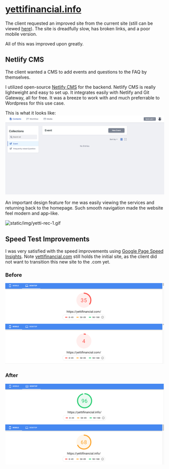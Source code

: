# [yettifinancial.info](https://yettifinancial.info)

The client requested an improved site from the current site (still can be viewed [here](https://yettifinancial.com)). The site is dreadfully slow, has broken links, and a poor mobile version.

All of this was improved upon greatly.

## Netlify CMS

The client wanted a CMS to add events and questions to the FAQ by themselves.

I utilized open-source [Netlify CMS](https://www.netlifycms.org/) for the backend. Netlify CMS is really lightweight and easy to set up. It integrates easily with Netlify and Git Gateway, all for free. It was a breeze to work with and much preferrable to Wordpress for this use case.

This is what it looks like:
![](static/img/netlify-cms-screenshot.png)

An important design feature for me was easily viewing the services and returning back to the homepage. Such smooth navigation made the website feel modern and app-like.

<img src="static/img/yetti-rec-1.gif" alt="static/img/yetti-rec-1.gif" width="200px" />

## Speed Test Improvements

I was very satisfied with the speed improvements using [Google Page Speed Insights](https://developers.google.com/speed/pagespeed/insights/). Note [yettifinancial.com](https://yettifinancial.com) still holds the initial site, as the client did not want to transition this new site to the .com yet.

### Before

![](static/img/yetti-com-speed-desktop.png)
![](static/img/yetti-com-speed-mobile.png)

### After

![](static/img/yetti-info-speed-desktop.png)
![](static/img/yetti-info-speed-mobile.png)
